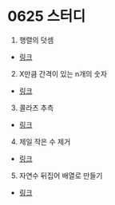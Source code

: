 # 0625 스터디

1. 행렬의 덧셈
- [링크](https://github.com/KimJinHye0n/java_/blob/master/Programmers/Level1/%ED%96%89%EB%A0%AC%EC%9D%98%20%EB%8D%A7%EC%85%88/Solution.java)
2. X만큼 간격이 있는 n개의 숫자
- [링크](https://github.com/KimJinHye0n/java_/blob/master/Programmers/Level1/x%EB%A7%8C%ED%81%BC%20%EA%B0%84%EA%B2%A9%EC%9D%B4%20%EC%9E%88%EB%8A%94%20n%EA%B0%9C%EC%9D%98%20%EC%88%AB%EC%9E%90/Solution.java)
3. 콜라츠 추측
- [링크](https://github.com/KimJinHye0n/java_/blob/master/Programmers/Level1/%EC%BD%9C%EB%9D%BC%EC%B8%A0%20%EC%B6%94%EC%B8%A1/Solution.java)
4. 제일 작은 수 제거
- [링크]()
5. 자연수 뒤집어 배열로 만들기
- [링크](https://github.com/KimJinHye0n/java_/blob/master/Programmers/Level1/%EC%9E%90%EC%97%B0%EC%88%98%20%EB%92%A4%EC%A7%91%EC%96%B4%20%EB%B0%B0%EC%97%B4%EB%A1%9C%20%EB%A7%8C%EB%93%A4%EA%B8%B0/Solution.java)
